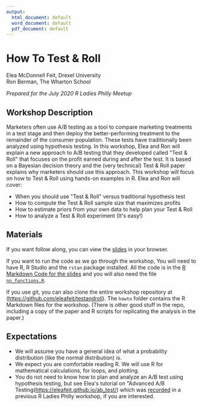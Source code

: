 ```yaml
---
output:
  html_document: default
  word_document: default
  pdf_document: default
---
```

# How To Test & Roll 

Elea McDonnell Feit, Drexel University  
Ron Berman, The Wharton School

*Prepared for the July 2020 R Ladies Philly Meetup*

## Workshop Description
Marketers often use A/B testing as a tool to compare marketing treatments in a test stage and then deploy the better-performing treatment to the remainder of the consumer population. These tests have traditionally been analyzed using hypothesis testing. In this workshop, Elea and Ron will explain a new approach to A/B testing that they developed called "Test & Roll" that focuses on the profit earned during and after the test. It is based on a Bayesian decision theory and the (very technical) Test & Roll paper explains why marketers should use this approach. This workshop will focus on how to Test & Roll using hands-on examples in R. Elea and Ron will cover:

- When you should use "Test & Roll" versus traditional hypothesis test
- How to compute the Test & Roll sample size that maximizes profits
- How to estimate priors from your own data to help plan your Test & Roll
- How to analyze a Test & Roll experiment (It's easy!)

## Materials
If you want follow along, you can view the [slides](https://eleafeit.github.io/testandroll/howto/How_To_Test_and_Roll.html#1) in your browser. 

If you want to run the code as we go through the workshop, You will need to have R, R Studio and the `rstan` package installed. All the code is in the [R Markdown Code for the slides](https://raw.githubusercontent.com/eleafeit/testandroll/master/howto/How_To_Test_and_Roll.Rmd) and you will also need the file [`nn_functions.R`](https://raw.githubusercontent.com/eleafeit/testandroll/master/nn_functions.R).

If you use git, you can also clone the entire workshop repository at (https://github.com/eleafeit/testandroll). The `howto` folder contains the R Markdown files for the workshop. (There is other good stuff in the repo, including a copy of the paper and R scripts for replicating the analysis in the paper.) 

## Expectations
- We will assume you have a general idea of what a probability distribution (like the normal distribution) is. 
- We expect you are comfortable reading R. We will use R for mathematical calculations, for loops, and plotting. 
- You do not need to know how to plan and analyze an A/B test using hypothesis testing, but see Elea's tutorial on "Advanced A/B Testing(https://eleafeit.github.io/ab_test/) which was [recorded](https://www.youtube.com/watch?v=QXpYtM-Zlxg&t=4s) in a previous R Ladies Philly workshop, if you are interested.
